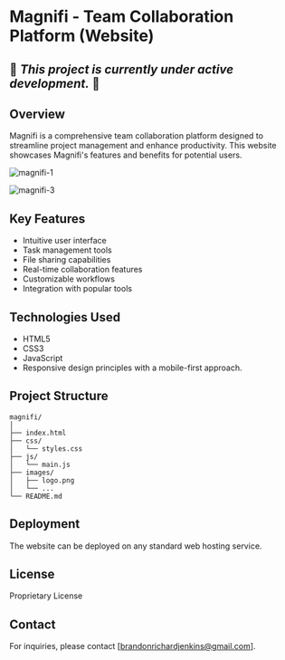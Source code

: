 # Magnifi - Team Collaboration Platform (Website)
## 🚧 *This project is currently under active development.* 🚧
## Overview

Magnifi is a comprehensive team collaboration platform designed to streamline project management and enhance productivity. This website showcases Magnifi's features and benefits for potential users.

![magnifi-1](https://github.com/user-attachments/assets/487da6d5-c9fe-4660-b1d3-9aed6facf36b)

![magnifi-3](https://github.com/user-attachments/assets/47b27f58-c0c3-4330-8ccd-cc04db97b5a6)





## Key Features

- Intuitive user interface
- Task management tools
- File sharing capabilities
- Real-time collaboration features
- Customizable workflows
- Integration with popular tools

## Technologies Used

- HTML5
- CSS3
- JavaScript
- Responsive design principles with a mobile-first approach.

## Project Structure

```
magnifi/
│
├── index.html
├── css/
│   └── styles.css
├── js/
│   └── main.js
├── images/
│   ├── logo.png
│   └── ...
└── README.md
```


## Deployment

The website can be deployed on any standard web hosting service.


## License

Proprietary License

## Contact

For inquiries, please contact [brandonrichardjenkins@gmail.com].

